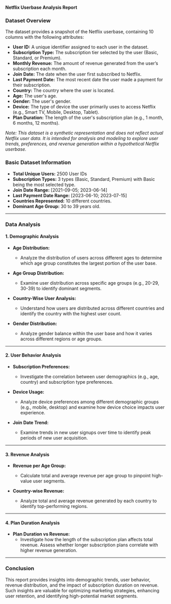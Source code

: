 **Netflix Userbase Analysis Report**

### Dataset Overview

The dataset provides a snapshot of the Netflix userbase, containing 10 columns with the following attributes:

- **User ID:** A unique identifier assigned to each user in the dataset.
- **Subscription Type:** The subscription tier selected by the user (Basic, Standard, or Premium).
- **Monthly Revenue:** The amount of revenue generated from the user’s subscription each month.
- **Join Date:** The date when the user first subscribed to Netflix.
- **Last Payment Date:** The most recent date the user made a payment for their subscription.
- **Country:** The country where the user is located.
- **Age:** The user's age.
- **Gender:** The user's gender.
- **Device:** The type of device the user primarily uses to access Netflix (e.g., Smart TV, Mobile, Desktop, Tablet).
- **Plan Duration:** The length of the user's subscription plan (e.g., 1 month, 6 months, 12 months).

*Note: This dataset is a synthetic representation and does not reflect actual Netflix user data. It is intended for analysis and modeling to explore user trends, preferences, and revenue generation within a hypothetical Netflix userbase.*

### Basic Dataset Information

- **Total Unique Users:** 2500 User IDs
- **Subscription Types:** 3 types (Basic, Standard, Premium) with Basic being the most selected type.
- **Join Date Range:** [2021-09-05; 2023-06-14]
- **Last Payment Date Range:** [2023-06-10; 2023-07-15]
- **Countries Represented:** 10 different countries.
- **Dominant Age Group:** 30 to 39 years old.

---
### Data Analysis

#### 1. **Demographic Analysis**

- **Age Distribution:**
  - Analyze the distribution of users across different ages to determine which age group constitutes the largest portion of the user base.

- **Age Group Distribution:**
  - Examine user distribution across specific age groups (e.g., 20-29, 30-39) to identify dominant segments.

- **Country-Wise User Analysis:**
  - Understand how users are distributed across different countries and identify the country with the highest user count.

- **Gender Distribution:**
  - Analyze gender balance within the user base and how it varies across different regions or age groups.

---

#### 2. **User Behavior Analysis**

- **Subscription Preferences:**
  - Investigate the correlation between user demographics (e.g., age, country) and subscription type preferences.

- **Device Usage:**
  - Analyze device preferences among different demographic groups (e.g., mobile, desktop) and examine how device choice impacts user experience.

- **Join Date Trend:**
  - Examine trends in new user signups over time to identify peak periods of new user acquisition.

---

#### 3. **Revenue Analysis**

- **Revenue per Age Group:**
  - Calculate total and average revenue per age group to pinpoint high-value user segments.

- **Country-wise Revenue:**
  - Analyze total and average revenue generated by each country to identify top-performing regions.

---

#### 4. **Plan Duration Analysis**

- **Plan Duration vs Revenue:**
  - Investigate how the length of the subscription plan affects total revenue. Assess whether longer subscription plans correlate with higher revenue generation.

---

### Conclusion

This report provides insights into demographic trends, user behavior, revenue distribution, and the impact of subscription duration on revenue. Such insights are valuable for optimizing marketing strategies, enhancing user retention, and identifying high-potential market segments.

